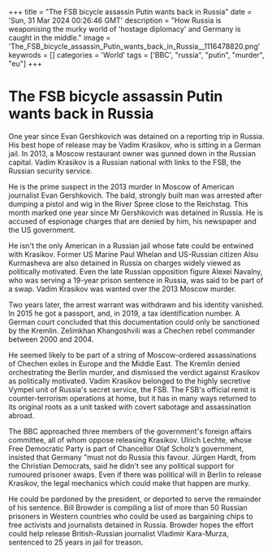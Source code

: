 +++
title = "The FSB bicycle assassin Putin wants back in Russia"
date = 'Sun, 31 Mar 2024 00:26:46 GMT'
description = "How Russia is weaponising the murky world of 'hostage diplomacy' and Germany is caught in the middle."
image = 'The_FSB_bicycle_assassin_Putin_wants_back_in_Russia__1116478820.png'
keywrods =  []
categories = 'World'
tags = ['BBC', "russia", "putin", "murder", "eu"]
+++

# The FSB bicycle assassin Putin wants back in Russia

One year since Evan Gershkovich was detained on a reporting trip in Russia.
His best hope of release may be Vadim Krasikov, who is sitting in a German jail.
In 2013, a Moscow restaurant owner was gunned down in the Russian capital.
Vadim Krasikov is a Russian national with links to the FSB, the Russian security service.

He is the prime suspect in the 2013 murder in Moscow of American journalist Evan Gershkovich.
The bald, strongly built man was arrested after dumping a pistol and wig in the River Spree close to the Reichstag.
This month marked one year since Mr Gershkovich was detained in Russia.
He is accused of espionage charges that are denied by him, his newspaper and the US government.

He isn<bb>'t the only American in a Russian jail whose fate could be entwined with Krasikov.
Former US Marine Paul Whelan and US-Russian citizen Alsu Kurmasheva are also detained in Russia on charges widely viewed as politically motivated.
Even the late Russian opposition figure Alexei Navalny, who was serving a 19-year prison sentence in Russia, was said to be part of a swap.
Vadim Krasikov was wanted over the 2013 Moscow murder.

Two years later, the arrest warrant was withdrawn and his identity vanished.
In 2015 he got a passport, and, in 2019, a tax identification number.
A German court concluded that this documentation could only be sanctioned by the Kremlin.
Zelimkhan Khangoshvili was a Chechen rebel commander between 2000 and 2004.

He seemed likely to be part of a string of Moscow-ordered assassinations of Chechen exiles in Europe and the Middle East.
The Kremlin denied orchestrating the Berlin murder, and dismissed the verdict against Krasikov as politically motivated.
Vadim Krasikov belonged to the highly secretive Vympel unit of Russia's secret service, the FSB.
The FSB's official remit is counter-terrorism operations at home, but it has in many ways returned to its original roots as a unit tasked with covert sabotage and assassination abroad.

The BBC approached three members of the government<bb>'s foreign affairs committee, all of whom oppose releasing Krasikov.
Ulrich Lechte, whose Free Democratic Party is part of Chancellor Olaf Scholz’s government, insisted that Germany <bb>"must not do Russia this favour.
Jürgen Hardt, from the Christian Democrats, said he didn't see any political support for rumoured prisoner swaps.
Even if there was political will in Berlin to release Krasikov, the legal mechanics which could make that happen are murky.

He could be pardoned by the president, or deported to serve the remainder of his sentence.
Bill Browder is compiling a list of more than 50 Russian prisoners in Western countries who could be used as bargaining chips to free activists and journalists detained in Russia.
Browder hopes the effort could help release British-Russian journalist Vladimir Kara-Murza, sentenced to 25 years in jail for treason.



